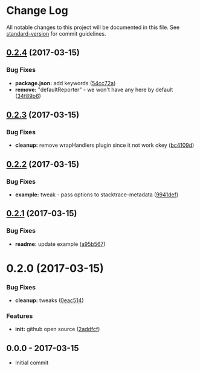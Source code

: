 # Change Log

All notable changes to this project will be documented in this file. See [standard-version](https://github.com/conventional-changelog/standard-version) for commit guidelines.

<a name="0.2.4"></a>
## [0.2.4](https://github.com/tunnckocore/gruu-api/compare/v0.2.3...v0.2.4) (2017-03-15)


### Bug Fixes

* **package.json:** add keywords ([54cc72a](https://github.com/tunnckocore/gruu-api/commit/54cc72a))
* **remove:** "defaultReporter" - we won't have any here by default ([34f89b6](https://github.com/tunnckocore/gruu-api/commit/34f89b6))



<a name="0.2.3"></a>
## [0.2.3](https://github.com/tunnckocore/gruu-api/compare/v0.2.2...v0.2.3) (2017-03-15)


### Bug Fixes

* **cleanup:** remove wrapHandlers plugin since it not work okey ([bc4109d](https://github.com/tunnckocore/gruu-api/commit/bc4109d))



<a name="0.2.2"></a>
## [0.2.2](https://github.com/tunnckocore/gruu-api/compare/v0.2.1...v0.2.2) (2017-03-15)


### Bug Fixes

* **example:** tweak - pass options to stacktrace-metadata ([9941def](https://github.com/tunnckocore/gruu-api/commit/9941def))



<a name="0.2.1"></a>
## [0.2.1](https://github.com/tunnckocore/gruu-api/compare/v0.2.0...v0.2.1) (2017-03-15)


### Bug Fixes

* **readme:** update example ([a95b567](https://github.com/tunnckocore/gruu-api/commit/a95b567))



<a name="0.2.0"></a>
# 0.2.0 (2017-03-15)


### Bug Fixes

* **cleanup:** tweaks ([0eac514](https://github.com/tunnckocore/gruu-api/commit/0eac514))


### Features

* **init:** github open source ([2addfcf](https://github.com/tunnckocore/gruu-api/commit/2addfcf))





## 0.0.0 - 2017-03-15
- Initial commit